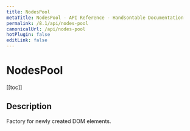 ```yaml
---
title: NodesPool
metaTitle: NodesPool - API Reference - Handsontable Documentation
permalink: /8.1/api/nodes-pool
canonicalUrl: /api/nodes-pool
hotPlugin: false
editLink: false
---
```


# NodesPool

[[toc]]

## Description

Factory for newly created DOM elements.



